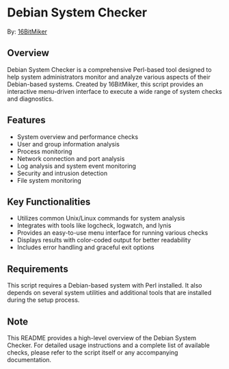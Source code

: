 # Debian System Checker

By: [16BitMiker](https://github.com/16BitMiker)

## Overview

Debian System Checker is a comprehensive Perl-based tool designed to help system administrators monitor and analyze various aspects of their Debian-based systems. Created by 16BitMiker, this script provides an interactive menu-driven interface to execute a wide range of system checks and diagnostics.

## Features

- System overview and performance checks
- User and group information analysis
- Process monitoring
- Network connection and port analysis
- Log analysis and system event monitoring
- Security and intrusion detection
- File system monitoring

## Key Functionalities

- Utilizes common Unix/Linux commands for system analysis
- Integrates with tools like logcheck, logwatch, and lynis
- Provides an easy-to-use menu interface for running various checks
- Displays results with color-coded output for better readability
- Includes error handling and graceful exit options

## Requirements

This script requires a Debian-based system with Perl installed. It also depends on several system utilities and additional tools that are installed during the setup process.

## Note

This README provides a high-level overview of the Debian System Checker. For detailed usage instructions and a complete list of available checks, please refer to the script itself or any accompanying documentation.